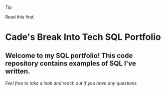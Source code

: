 > [!TIP]
> Read this first.


# Cade's Break Into Tech SQL Portfolio

## Welcome to my SQL portfolio! This code repository contains examples of SQL I've written. 
*Feel free to take a look and reach out if you have any questions.*
